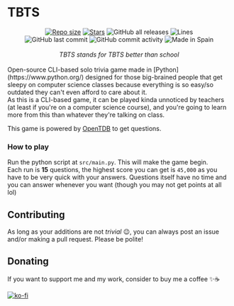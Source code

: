 # TBTS
<div align="center">
	<a href="https://github.com/AntikoreDev/TBTS" onClick = "return false"><img alt = "Repo size" src = "https://img.shields.io/github/repo-size/AntikoreDev/TBTS?style=for-the-badge"></a>
	<a href="https://github.com/AntikoreDev/TBTS/stargazers"><img alt = "Stars" src = "https://img.shields.io/github/stars/AntikoreDev/TBTS?style=for-the-badge"></a>
	<img alt="GitHub all releases" src="https://img.shields.io/github/downloads/AntikoreDev/TBTS/total?style=for-the-badge">
	<img alt ="Lines" src = "https://img.shields.io/tokei/lines/github/AntikoreDev/TBTS?label=Lines&style=for-the-badge">
	<br>
	<img alt="GitHub last commit" src="https://img.shields.io/github/last-commit/AntikoreDev/TBTS?style=for-the-badge">
	<img alt="GitHub commit activity" src="https://img.shields.io/github/commit-activity/m/AntikoreDev/TBTS?style=for-the-badge">
	<img alt="Made in Spain" src="https://img.shields.io/badge/Made%20in-Spain-FF0000?style=for-the-badge&labelColor=FF0000&color=FFFF00">
</div>
<br>
<div align="center"><i>TBTS stands for TBTS better than school</i></div>
<br>
Open-source CLI-based solo trivia game made in [Python](https://www.python.org/) designed for those big-brained people that get sleepy on computer science classes because everything is so easy/so outdated they can't even afford to care about it.<br>
As this is a CLI-based game, it can be played kinda unnoticed by teachers (at least if you're on a computer science course), and you're going to learn more from this than whatever they're talking on class.

This game is powered by [OpenTDB](https://opentdb.com/) to get questions.

### How to play
Run the python script at `src/main.py`. This will make the game begin.<br>
Each run is **15** questions, the highest score you can get is `45,000` as you have to be very quick with your answers. Questions itself have no time and you can answer whenever you want (though you may not get points at all lol)

## Contributing
As long as your additions are not _trivial_ 😉, you can always post an issue and/or making a pull request. Please be polite!

## Donating
If you want to support me and my work, consider to buy me a coffee ✨☕

[![ko-fi](https://ko-fi.com/img/githubbutton_sm.svg)](https://ko-fi.com/P5P7827IB)
